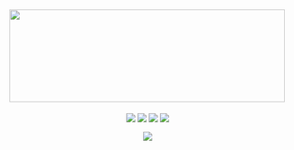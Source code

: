<div style="width: 100%; display: flex; flex-direction: column; flex-wrap: wrap; justify-content: center; align-items: center; padding: 10px">
<img align="left" width="490" height="165" src="https://github-readme-stats.vercel.app/api?username=MiYazJE&show_icons=true&theme=radical"/>

<p style="margin-top: 20px">
<img src="http://views.whatilearened.today/views/github/MiYazJE/views.svg"/>
<a href="https://github.com/MiYazJE/"><img src="https://img.shields.io/github/followers/MrStanDu33?color=%234CC61E&label=GitHub%20Followers%20%3A"/></a>
<img src="https://img.shields.io/badge/Front End-React.js-42b883"/>
<img src="https://img.shields.io/badge/Back End-Nodejs-f55247"/>
</p>
<img src="https://github-readme-stats.vercel.app/api/top-langs/?username=MiYazJE&layout=compact)](https://github.com/MiYazJE/github-readme-stats">

</div>


